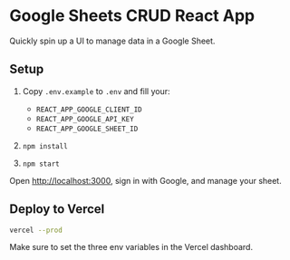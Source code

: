 # Google Sheets CRUD React App

Quickly spin up a UI to manage data in a Google Sheet.

## Setup

1. Copy `.env.example` to `.env` and fill your:
   * `REACT_APP_GOOGLE_CLIENT_ID`
   * `REACT_APP_GOOGLE_API_KEY`
   * `REACT_APP_GOOGLE_SHEET_ID`

2. `npm install`

3. `npm start`

Open <http://localhost:3000>, sign in with Google, and manage your sheet.

## Deploy to Vercel

```bash
vercel --prod
```

Make sure to set the three env variables in the Vercel dashboard.
